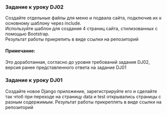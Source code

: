 ### Задание к уроку DJ02
Создайте отдельные файлы для меню и подвала сайта, подключив их к основному шаблону через include.  
Используйте шаблон для создания 4 страниц сайта, стилизованных с помощью Bootstrap.  
Результат работы прикрепить в виде ссылки на репозиторий  

#### Примечание:
Это доработанная, согласно до уровня требований задания DJ02, версия ранее представленного ответа на  задание DJ01

###  Задание к уроку DJ01
Создайте новое Django приложение, зарегистрируйте его и сделайте так чтоб при переходе на страницу data и test открывались страницы с разным содержимым.
Результат работы прикреплять в виде ссылки на репозиторий
